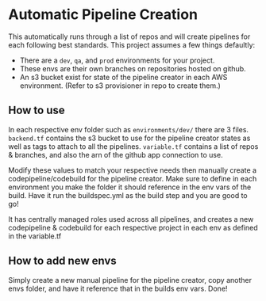 # Automatic Pipeline Creation
This automatically runs through a list of repos and will create pipelines for each following best standards. This project assumes a few things defaultly:

- There are a `dev`, `qa`, and `prod` environments for your project.
- These envs are their own branches on repositories hosted on github.
- An s3 bucket exist for state of the pipeline creator in each AWS environment. (Refer to s3 provisioner in repo to create them.)

## How to use
In each respective env folder such as `environments/dev/` there are 3 files. `backend.tf` contains the s3 bucket to use for the pipeline creator states as well as tags to attach to all the pipelines. `variable.tf` contains a list of repos & branches, and also the arn of the github app connection to use. 

Modify these values to match your respective needs then manually create a codepipeline/codebuild for the pipeline creator. Make sure to define in each environment you make the folder it should reference in the env vars of the build. Have it run the buildspec.yml as the build step and you are good to go!

It has centrally managed roles used across all pipelines, and creates a new codepipeline & codebuild for each respective project in each env as defined in the variable.tf

## How to add new envs
Simply create a new manual pipeline for the pipeline creator, copy another envs folder, and have it reference that in the builds env vars. Done!